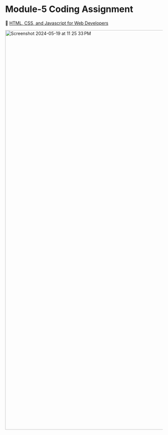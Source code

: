 # Module-5 Coding Assignment

🔶 <a href="https://www.coursera.org/learn/html-css-javascript-for-web-developers">HTML, CSS, and Javascript for Web Developers</a>

<img width="1277" alt="Screenshot 2024-05-19 at 11 25 33 PM" src="https://github.com/mason-blumling/Coursera/assets/167600762/35b9c294-6239-4724-b88f-36b707b73bf6">
